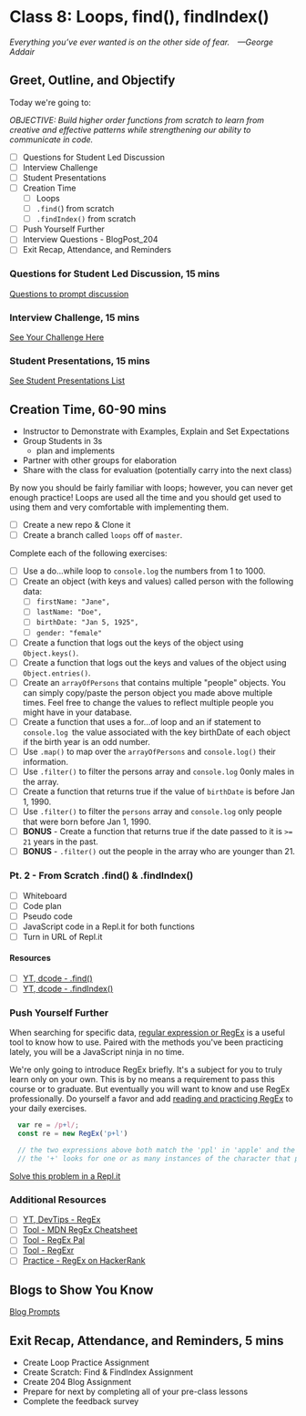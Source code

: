 # Class 8: Loops, find(), findIndex()

<!-- ! HIDE FROM STUDENT; INSTRUCTOR ONLY CONTENT -->
<!-- ## Instructor Only Content - HIDE FROM STUDENTS -->

<!-- ! END INSTRUCTOR ONLY CONTENT -->

*Everything you’ve ever wanted is on the other side of fear. —George Addair*

## Greet, Outline, and Objectify

<!-- SMART: Specific, Measurable, Attainable, Relevant, and Timely. -->
<!-- https://examples.yourdictionary.com/well-written-examples-of-learning-objectives.html -->

Today we're going to:
  
*OBJECTIVE: Build higher order functions from scratch to learn from creative and effective patterns while strengthening our ability to communicate in code.*

- [ ] Questions for Student Led Discussion
- [ ] Interview Challenge
- [ ] Student Presentations
- [ ] Creation Time
    * [ ] Loops
    * [ ] `.find(`) from scratch
    * [ ] `.findIndex()` from scratch
- [ ] Push Yourself Further
- [ ] Interview Questions - BlogPost_204
- [ ] Exit Recap, Attendance, and Reminders

### Questions for Student Led Discussion, 15 mins
<!-- This section should be structured with the 5E model: https://lesley.edu/article/empowering-students-the-5e-model-explained -->

[Questions to prompt discussion](./../additionalResources/questionsForDiscussion/qfd-class-8.md)

### Interview Challenge, 15 mins
<!-- The last two E happen here: elaborate and evaluate  -->
<!-- this sections should have a challenge that can be solved with the skills they've learned since their last class. -->
<!-- ! HIDDEN CONTENT: INSTRUCTOR ONLY -->
[See Your Challenge Here](./../additionalResources/interviewChallenges.md)
<!-- ! END HIDDEN CONTENT: INSTRUCTOR ONLY -->

### Student Presentations, 15 mins

[See Student Presentations List](./../additionalResources/studentPresentations.md)

## Creation Time, 60-90 mins

* Instructor to Demonstrate with Examples, Explain and Set Expectations
* Group Students in 3s
  * plan and implements
* Partner with other groups for elaboration
* Share with the class for evaluation (potentially carry into the next class)

By now you should be fairly familiar with loops; however, you can never get enough practice! Loops are used all the time and you should get used to using them and very comfortable with implementing them.

- [ ] Create a new repo & Clone it
- [ ] Create a branch called `loops` off of `master`.

Complete each of the following exercises:

- [ ] Use a do...while loop to `console.log` the numbers from 1 to 1000.
- [ ] Create an object (with keys and values) called person with the following data:
    * [ ] `firstName: "Jane",`
    * [ ] `lastName: "Doe",`
    * [ ] `birthDate: "Jan 5, 1925",`
    * [ ] `gender: "female"`
- [ ] Create a function that logs out the keys of the object using `Object.keys()`.
- [ ] Create a function that logs out the keys and values of the object using `Object.entries()`.
- [ ] Create an `arrayOfPersons` that contains multiple "people" objects. You can simply copy/paste the person object you made above multiple times. Feel free to change the values to reflect multiple people you might have in your database.
- [ ] Create a function that uses a for...of loop and an if statement to `console.log `the value associated with the key birthDate of each object if the birth year is an odd number.
- [ ] Use `.map()` to map over the `arrayOfPersons` and `console.log()` their information.
- [ ] Use `.filter()` to filter the persons array and `console.log` 0only males in the array.
- [ ] Create a function that returns true if the value of `birthDate` is before Jan 1, 1990.
- [ ] Use `.filter()` to filter the `persons` array and `console.log` only people that were born before Jan 1, 1990.
- [ ] **BONUS** - Create a function that returns true if the date passed to it is `>= 21` years in the past.
- [ ] **BONUS** - `.filter()` out the people in the array who are younger than 21.

### Pt. 2 - From Scratch .find() & .findIndex()

- [ ] Whiteboard
- [ ] Code plan
- [ ] Pseudo code
- [ ] JavaScript code in a Repl.it for both functions
- [ ] Turn in URL of Repl.it

#### Resources

- [ ] [YT, dcode - .find()](https://youtu.be/N1QcR8F3xFY)
- [ ] [YT, dcode - .findIndex()](https://youtu.be/QL5jKmVPvUY)

### Push Yourself Further

When searching for specific data, [regular expression or RegEx](https://en.wikipedia.org/wiki/Regular_expression) is a useful tool to know how to use. Paired with the methods you've been practicing lately, you will be a JavaScript ninja in no time.

We're only going to introduce RegEx briefly. It's a subject for you to truly learn only on your own. This is by no means a requirement to pass this course or to graduate. But eventually you will want to know and use RegEx professionally. Do yourself a favor and add [reading and practicing RegEx](https://developer.mozilla.org/en-US/docs/Web/JavaScript/Guide/Regular_Expressions) to your daily exercises.

```javascript
  var re = /p+l/;
  const re = new RegEx('p+l')

  // the two expressions above both match the 'ppl' in 'apple' and the 'pl' in 'people'
  // the '+' looks for one or as many instances of the character that precedes it. In this case it's 'p'.
```

[Solve this problem in a Repl.it](https://www.hackerrank.com/challenges/matching-specific-string/problem)

### Additional Resources

- [ ] [YT, DevTips - RegEx](https://youtu.be/VrT3TRDDE4M)
- [ ] [Tool - MDN RegEx Cheatsheet](https://developer.mozilla.org/en-US/docs/Web/JavaScript/Guide/Regular_Expressions/Cheatsheet)
- [ ] [Tool - RegEx Pal](https://www.regexpal.com/)
- [ ] [Tool - RegExr](https://regexr.com/)
- [ ] [Practice - RegEx on HackerRank](https://www.hackerrank.com/domains/regex)

## Blogs to Show You Know

[Blog Prompts](./../additionalResources/blogPrompts.md)

## Exit Recap, Attendance, and Reminders, 5 mins

* Create Loop Practice Assignment
* Create Scratch: Find & FindIndex Assignment
* Create 204 Blog Assignment
* Prepare for next by completing all of your pre-class lessons
* Complete the feedback survey

<!-- <iframe id="openedx-zollege" src="https://openedx.zollege.com/feedback" style="width: 100%; height: 500px; border: 0">Browser not compatible.</iframe>
<script src="https://openedx.zollege.com/assets/index.js" type="application/javascript"></script> -->


<!-- TODO Create 3 question exit questions -->

<!-- TODO INSERT Student Feedback From -->

<!-- TODO INSERT *HIDDEN* Instructor Feedback Form -->

<!-- cp workspace/resources/classOutlineTemplate.md docs/module-1/class-3.md -->
